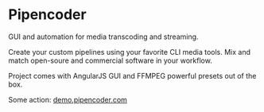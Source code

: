 # Pipencoder
GUI and automation for media transcoding and streaming.

Create your custom pipelines using your favorite CLI media tools.
Mix and match open-soure and commercial software in your workflow.

Project comes with AngularJS GUI and FFMPEG powerful presets out of the box.

Some action: [demo.pipencoder.com](demo.pipencoder.com)
